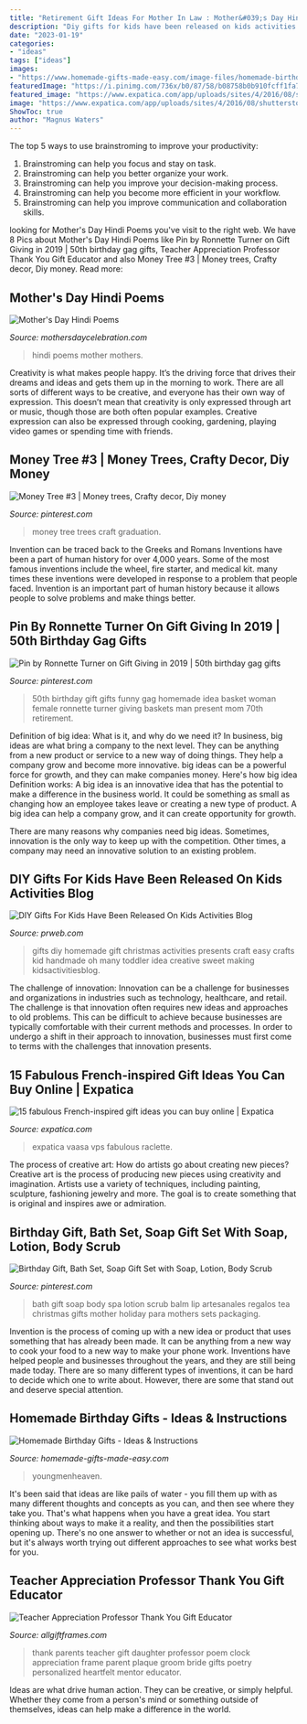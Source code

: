 ```yaml
---
title: "Retirement Gift Ideas For Mother In Law : Mother&#039;s Day Hindi Poems"
description: "Diy gifts for kids have been released on kids activities blog"
date: "2023-01-19"
categories:
- "ideas"
tags: ["ideas"]
images:
- "https://www.homemade-gifts-made-easy.com/image-files/homemade-birthday-gifts-800x1351.jpg"
featuredImage: "https://i.pinimg.com/736x/b0/87/58/b08758b0b910fcff1fa7d9e6f0024301--green-tea-bath-lip-scrubs.jpg"
featured_image: "https://www.expatica.com/app/uploads/sites/4/2016/08/shutterstock_247747030-1024x683.jpg"
image: "https://www.expatica.com/app/uploads/sites/4/2016/08/shutterstock_247747030-1024x683.jpg"
ShowToc: true
author: "Magnus Waters"
---
```



The top 5 ways to use brainstroming to improve your productivity:
1. Brainstroming can help you focus and stay on task.
2. Brainstroming can help you better organize your work.
3. Brainstroming can help you improve your decision-making process.
4. Brainstroming can help you become more efficient in your workflow.
5. Brainstroming can help you improve communication and collaboration skills.

	

		
looking for Mother&#039;s Day Hindi Poems you've visit to the right web. We have 8 Pics about Mother&#039;s Day Hindi Poems like Pin by Ronnette Turner on Gift Giving in 2019 | 50th birthday gag gifts, Teacher Appreciation Professor Thank You Gift Educator and also Money Tree #3 | Money trees, Crafty decor, Diy money. Read more:
		
    
## Mother&#039;s Day Hindi Poems

<img loading=lazy src="http://www.mothersdaycelebration.com/gifs/kahaani4.gif" onerror="this.onerror=null;this.src='https://tse2.mm.bing.net/th?id=OIP.xGRD4fhq7ym8rahPmlHjfAHaMv&amp;pid=15.1';" alt="Mother&#039;s Day Hindi Poems">

_Source: mothersdaycelebration.com_

>hindi poems mother mothers. 

	

Creativity is what makes people happy. It’s the driving force that drives their dreams and ideas and gets them up in the morning to work. There are all sorts of different ways to be creative, and everyone has their own way of expression. This doesn’t mean that creativity is only expressed through art or music, though those are both often popular examples. Creative expression can also be expressed through cooking, gardening, playing video games or spending time with friends.

    
## Money Tree #3 | Money Trees, Crafty Decor, Diy Money

<img loading=lazy src="https://i.pinimg.com/736x/ca/cc/25/cacc25ed58bb1d0aed1d900d4ce284d3--money-trees-brunch-ideas.jpg" onerror="this.onerror=null;this.src='https://tse3.mm.bing.net/th?id=OIP.4l8elzNkuxsZh_QYt1CtwAHaJ4&amp;pid=15.1';" alt="Money Tree #3 | Money trees, Crafty decor, Diy money">

_Source: pinterest.com_

>money tree trees craft graduation. 

	

Invention can be traced back to the Greeks and Romans
Inventions have been a part of human history for over 4,000 years. Some of the most famous inventions include the wheel, fire starter, and medical kit. many times these inventions were developed in response to a problem that people faced. Invention is an important part of human history because it allows people to solve problems and make things better.

    
## Pin By Ronnette Turner On Gift Giving In 2019 | 50th Birthday Gag Gifts

<img loading=lazy src="https://i.pinimg.com/736x/18/23/79/182379b356a94eb9b2521fda7ecaa22c---birthday-birthday-gifts.jpg?b=t" onerror="this.onerror=null;this.src='https://tse2.mm.bing.net/th?id=OIP.TMIPCgi6gv7m0Mx6-xcnVAHaJ3&amp;pid=15.1';" alt="Pin by Ronnette Turner on Gift Giving in 2019 | 50th birthday gag gifts">

_Source: pinterest.com_

>50th birthday gift gifts funny gag homemade idea basket woman female ronnette turner giving baskets man present mom 70th retirement. 

	

Definition of big idea: What is it, and why do we need it?
In business, big ideas are what bring a company to the next level. They can be anything from a new product or service to a new way of doing things. They help a company grow and become more innovative. big ideas can be a powerful force for growth, and they can make companies money.
Here's how big idea Definition works: 
A big idea is an innovative idea that has the potential to make a difference in the business world. It could be something as small as changing how an employee takes leave or creating a new type of product. A big idea can help a company grow, and it can create opportunity for growth. 

There are many reasons why companies need big ideas. Sometimes, innovation is the only way to keep up with the competition. Other times, a company may need an innovative solution to an existing problem.

    
## DIY Gifts For Kids Have Been Released On Kids Activities Blog

<img loading=lazy src="http://ww1.prweb.com/prfiles/2013/12/02/11381833/101-DIY-Gift-Ideas-for-Kids.jpg" onerror="this.onerror=null;this.src='https://tse1.mm.bing.net/th?id=OIP.Yzk8xm063RiJyx0VNi0iSQHaLJ&amp;pid=15.1';" alt="DIY Gifts For Kids Have Been Released On Kids Activities Blog">

_Source: prweb.com_

>gifts diy homemade gift christmas activities presents craft easy crafts kid handmade oh many toddler idea creative sweet making kidsactivitiesblog. 

	

The challenge of innovation:
Innovation can be a challenge for businesses and organizations in industries such as technology, healthcare, and retail. The challenge is that innovation often requires new ideas and approaches to old problems. This can be difficult to achieve because businesses are typically comfortable with their current methods and processes. In order to undergo a shift in their approach to innovation, businesses must first come to terms with the challenges that innovation presents.

    
## 15 Fabulous French-inspired Gift Ideas You Can Buy Online | Expatica

<img loading=lazy src="https://www.expatica.com/app/uploads/sites/4/2016/08/shutterstock_247747030-1024x683.jpg" onerror="this.onerror=null;this.src='https://tse3.mm.bing.net/th?id=OIP.Lkhhd6X5Hd5dawL8DsZ3CgHaE8&amp;pid=15.1';" alt="15 fabulous French-inspired gift ideas you can buy online | Expatica">

_Source: expatica.com_

>expatica vaasa vps fabulous raclette. 

	

The process of creative art: How do artists go about creating new pieces?
Creative art is the process of producing new pieces using creativity and imagination. Artists use a variety of techniques, including painting, sculpture, fashioning jewelry and more. The goal is to create something that is original and inspires awe or admiration.

    
## Birthday Gift, Bath Set, Soap Gift Set With Soap, Lotion, Body Scrub

<img loading=lazy src="https://i.pinimg.com/736x/b0/87/58/b08758b0b910fcff1fa7d9e6f0024301--green-tea-bath-lip-scrubs.jpg" onerror="this.onerror=null;this.src='https://tse1.mm.bing.net/th?id=OIP.J2t52HJCXNuc2h8EA6c0QAHaJ3&amp;pid=15.1';" alt="Birthday Gift, Bath Set, Soap Gift Set with Soap, Lotion, Body Scrub">

_Source: pinterest.com_

>bath gift soap body spa lotion scrub balm lip artesanales regalos tea christmas gifts mother holiday para mothers sets packaging. 

	

Invention is the process of coming up with a new idea or product that uses something that has already been made. It can be anything from a new way to cook your food to a new way to make your phone work. Inventions have helped people and businesses throughout the years, and they are still being made today. There are so many different types of inventions, it can be hard to decide which one to write about. However, there are some that stand out and deserve special attention.

    
## Homemade Birthday Gifts - Ideas &amp; Instructions

<img loading=lazy src="https://www.homemade-gifts-made-easy.com/image-files/homemade-birthday-gifts-800x1351.jpg" onerror="this.onerror=null;this.src='https://tse3.mm.bing.net/th?id=OIP.GlqgsVtFi074-oBjzi5FhQHaMg&amp;pid=15.1';" alt="Homemade Birthday Gifts - Ideas &amp; Instructions">

_Source: homemade-gifts-made-easy.com_

>youngmenheaven. 

	

It's been said that ideas are like pails of water - you fill them up with as many different thoughts and concepts as you can, and then see where they take you. That's what happens when you have a great idea. You start thinking about ways to make it a reality, and then the possibilities start opening up. There's no one answer to whether or not an idea is successful, but it's always worth trying out different approaches to see what works best for you.

    
## Teacher Appreciation Professor Thank You Gift Educator

<img loading=lazy src="http://cdn.shopify.com/s/files/1/0951/7748/products/Instructions-TYT1_73b8f267-47d2-4d0d-9bb5-025f0a98df89_grande.jpg?v=1445232250" onerror="this.onerror=null;this.src='https://tse4.mm.bing.net/th?id=OIP.4zWBrgzw_Nx5BVbADlA_8QHaFp&amp;pid=15.1';" alt="Teacher Appreciation Professor Thank You Gift Educator">

_Source: allgiftframes.com_

>thank parents teacher gift daughter professor poem clock appreciation frame parent plaque groom bride gifts poetry personalized heartfelt mentor educator. 

	

Ideas are what drive human action. They can be creative, or simply helpful. Whether they come from a person's mind or something outside of themselves, ideas can help make a difference in the world.

